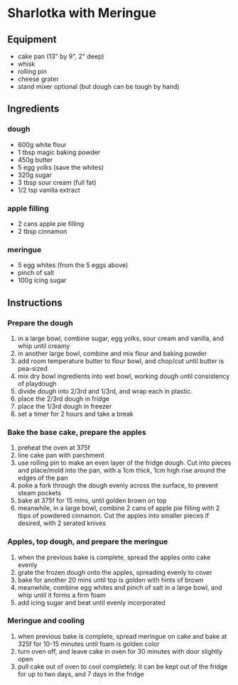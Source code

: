 # Sharlotka with Meringue

## Equipment

- cake pan (13" by 9", 2" deep)
- whisk
- rolling pin
- cheese grater
- stand mixer optional (but dough can be tough by hand)

## Ingredients

### dough

- 600g white flour
- 1 tbsp magic baking powder
- 450g butter
- 5 egg yolks (save the whites)
- 320g sugar
- 3 tbsp sour cream (full fat)
- 1/2 tsp vanilla extract

### apple filling

- 2 cans apple pie filling
- 2 tbsp cinnamon

### meringue
- 5 egg whites (from the 5 eggs above)
- pinch of salt
- 100g icing sugar

## Instructions

### Prepare the dough

1. in a large bowl, combine sugar, egg yolks, sour cream and vanilla, and whip until creamy
2. in another large bowl, combine and mix flour and baking powder
3. add room temperature butter to flour bowl, and chop/cut until butter is pea-sized
4. mix dry bowl ingredients into wet bowl, working dough until consistency of playdough
5. divide dough into 2/3rd and 1/3rd, and wrap each in plastic.
6. place the 2/3rd dough in fridge
7. place the 1/3rd dough in freezer
8. set a timer for 2 hours and take a break

### Bake the base cake, prepare the apples

1. preheat the oven at 375f
2. line cake pan with parchment
3. use rolling pin to make an even layer of the fridge dough. Cut into pieces and place/mold into the pan, with a 1cm thick, 1cm high rise around the edges of the pan
4. poke a fork through the dough evenly across the surface, to prevent steam pockets
5. bake at 375f for 15 mins, until golden brown on top
6. meanwhile, in a large bowl, combine 2 cans of apple pie filling with 2 tbps of powdered cinnamon. Cut the apples into smaller pieces if desired, with 2 serated knives

### Apples, top dough, and prepare the meringue
1. when the previous bake is complete, spread the apples onto cake evenly
2. grate the frozen dough onto the apples, spreading evenly to cover
3. bake for another 20 mins until top is golden with hints of brown
4. meanwhile, combine egg whites and pinch of salt in a large bowl, and whip until it forms a firm foam
5. add icing sugar and beat until evenly incorporated

### Meringue and cooling

1. when previous bake is complete, spread meringue on cake and
bake at 325f for 10-15 minutes until foam is golden color
2. turn oven off, and leave cake in oven for 30 minutes with door slightly open
3. pull cake out of oven to cool completely. It can be kept out of the fridge for up to two days, and 7 days in the fridge
